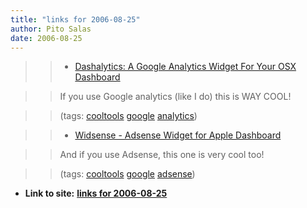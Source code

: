 ```yaml
---
title: "links for 2006-08-25"
author: Pito Salas
date: 2006-08-25
---
```



>>

>>   * [Dashalytics: A Google Analytics Widget For Your OSX
Dashboard](<http://dashalytics.rovingrob.com/>)

>>

>> If you use Google analytics (like I do) this is WAY COOL!

>>

>> (tags: [cooltools](<http://del.icio.us/pitosalas/cooltools>)
[google](<http://del.icio.us/pitosalas/google>)
[analytics](<http://del.icio.us/pitosalas/analytics>))

>>

>>   * [Widsense - Adsense Widget for Apple
Dashboard](<http://julien.jobetudiant.net/widsense.html>)

>>

>> And if you use Adsense, this one is very cool too!

>>

>> (tags: [cooltools](<http://del.icio.us/pitosalas/cooltools>)
[google](<http://del.icio.us/pitosalas/google>)
[adsense](<http://del.icio.us/pitosalas/adsense>))

>>

>>


* **Link to site:** **[links for 2006-08-25](None)**
